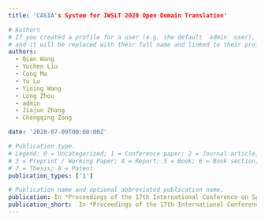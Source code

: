```yaml
---
title: 'CASIA's System for IWSLT 2020 Open Domain Translation'

# Authors
# If you created a profile for a user (e.g. the default `admin` user), write the username (folder name) here
# and it will be replaced with their full name and linked to their profile.
authors:
  - Qian Wang
  - Yuchen Liu
  - Cong Ma 
  - Yu Lu
  - Yining Wang 
  - Long Zhou 
  - admin 
  - Jiajun Zhang 
  - Chengqing Zong

date: '2020-07-09T00:00:00Z'

# Publication type.
# Legend: 0 = Uncategorized; 1 = Conference paper; 2 = Journal article;
# 3 = Preprint / Working Paper; 4 = Report; 5 = Book; 6 = Book section;
# 7 = Thesis; 8 = Patent
publication_types: ['1']

# Publication name and optional abbreviated publication name.
publication: In *Proceedings of the 17th International Conference on Spoken Language Translation*
publication_short:  In *Proceedings of the 17th International Conference on Spoken Language Translation*
---
```



